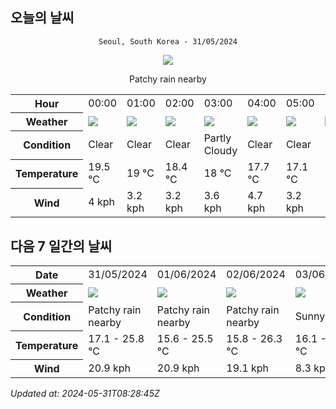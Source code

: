 ## 오늘의 날씨
<div align="center">

`Seoul, South Korea - 31/05/2024`

<img src="https://cdn.weatherapi.com/weather/64x64/day/176.png"/>

Patchy rain nearby

</div>


<table>
    <tr>
        <th>Hour</th>
        <td>00:00</td><td>01:00</td><td>02:00</td><td>03:00</td><td>04:00</td><td>05:00</td><td>06:00</td><td>07:00</td><td>08:00</td><td>09:00</td><td>10:00</td><td>11:00</td><td>12:00</td><td>13:00</td><td>14:00</td><td>15:00</td><td>16:00</td><td>17:00</td><td>18:00</td><td>19:00</td><td>20:00</td><td>21:00</td><td>22:00</td><td>23:00</td>
    </tr>
    <tr>
        <th>Weather</th>
        <td><img src="https://cdn.weatherapi.com/weather/64x64/night/113.png"></img></td><td><img src="https://cdn.weatherapi.com/weather/64x64/night/113.png"></img></td><td><img src="https://cdn.weatherapi.com/weather/64x64/night/113.png"></img></td><td><img src="https://cdn.weatherapi.com/weather/64x64/night/116.png"></img></td><td><img src="https://cdn.weatherapi.com/weather/64x64/night/113.png"></img></td><td><img src="https://cdn.weatherapi.com/weather/64x64/night/113.png"></img></td><td><img src="https://cdn.weatherapi.com/weather/64x64/day/113.png"></img></td><td><img src="https://cdn.weatherapi.com/weather/64x64/day/113.png"></img></td><td><img src="https://cdn.weatherapi.com/weather/64x64/day/113.png"></img></td><td><img src="https://cdn.weatherapi.com/weather/64x64/day/113.png"></img></td><td><img src="https://cdn.weatherapi.com/weather/64x64/day/113.png"></img></td><td><img src="https://cdn.weatherapi.com/weather/64x64/day/113.png"></img></td><td><img src="https://cdn.weatherapi.com/weather/64x64/day/113.png"></img></td><td><img src="https://cdn.weatherapi.com/weather/64x64/day/113.png"></img></td><td><img src="https://cdn.weatherapi.com/weather/64x64/day/113.png"></img></td><td><img src="https://cdn.weatherapi.com/weather/64x64/day/113.png"></img></td><td><img src="https://cdn.weatherapi.com/weather/64x64/day/113.png"></img></td><td><img src="https://cdn.weatherapi.com/weather/64x64/day/113.png"></img></td><td><img src="https://cdn.weatherapi.com/weather/64x64/day/116.png"></img></td><td><img src="https://cdn.weatherapi.com/weather/64x64/day/113.png"></img></td><td><img src="https://cdn.weatherapi.com/weather/64x64/night/113.png"></img></td><td><img src="https://cdn.weatherapi.com/weather/64x64/night/116.png"></img></td><td><img src="https://cdn.weatherapi.com/weather/64x64/night/122.png"></img></td><td><img src="https://cdn.weatherapi.com/weather/64x64/night/266.png"></img></td>
    </tr>
    <tr>
        <th>Condition</th>
        <td width="200px">Clear </td><td width="200px">Clear </td><td width="200px">Clear </td><td width="200px">Partly Cloudy </td><td width="200px">Clear </td><td width="200px">Clear </td><td width="200px">Sunny</td><td width="200px">Sunny</td><td width="200px">Sunny</td><td width="200px">Sunny</td><td width="200px">Sunny</td><td width="200px">Sunny</td><td width="200px">Sunny</td><td width="200px">Sunny</td><td width="200px">Sunny</td><td width="200px">Sunny</td><td width="200px">Sunny</td><td width="200px">Sunny</td><td width="200px">Partly Cloudy </td><td width="200px">Sunny</td><td width="200px">Clear </td><td width="200px">Partly Cloudy </td><td width="200px">Overcast </td><td width="200px">Light drizzle</td>
    </tr>
    <tr>
        <th>Temperature</th>
        <td>19.5 °C</td><td>19 °C</td><td>18.4 °C</td><td>18 °C</td><td>17.7 °C</td><td>17.1 °C</td><td>17.3 °C</td><td>18.8 °C</td><td>20.2 °C</td><td>21.7 °C</td><td>23.1 °C</td><td>24.2 °C</td><td>24.9 °C</td><td>25.4 °C</td><td>25.8 °C</td><td>25.4 °C</td><td>24.5 °C</td><td>22 °C</td><td>21.7 °C</td><td>20.6 °C</td><td>19.4 °C</td><td>18.6 °C</td><td>18 °C</td><td>17.8 °C</td>
    </tr>
    <tr>
        <th>Wind</th>
        <td>4 kph</td><td>3.2 kph</td><td>3.2 kph</td><td>3.6 kph</td><td>4.7 kph</td><td>3.2 kph</td><td>3.6 kph</td><td>4.3 kph</td><td>5.4 kph</td><td>6.5 kph</td><td>11.9 kph</td><td>14 kph</td><td>15.8 kph</td><td>16.6 kph</td><td>16.6 kph</td><td>18.7 kph</td><td>18.7 kph</td><td>25.9 kph</td><td>19.1 kph</td><td>17.3 kph</td><td>14.8 kph</td><td>13.3 kph</td><td>10.8 kph</td><td>9.4 kph</td>
    </tr>
</table>


## 다음 7 일간의 날씨


<table>
    <tr>
        <th>Date</th>
        <td>31/05/2024</td><td>01/06/2024</td><td>02/06/2024</td><td>03/06/2024</td><td>04/06/2024</td><td>05/06/2024</td><td>06/06/2024</td>
    </tr>
    <tr>
        <th>Weather</th>
        <td><img src="https://cdn.weatherapi.com/weather/64x64/day/176.png"/></td><td><img src="https://cdn.weatherapi.com/weather/64x64/day/176.png"/></td><td><img src="https://cdn.weatherapi.com/weather/64x64/day/176.png"/></td><td><img src="https://cdn.weatherapi.com/weather/64x64/day/113.png"/></td><td><img src="https://cdn.weatherapi.com/weather/64x64/day/116.png"/></td><td><img src="https://cdn.weatherapi.com/weather/64x64/day/116.png"/></td><td><img src="https://cdn.weatherapi.com/weather/64x64/day/113.png"/></td>
    </tr>
    <tr>
        <th>Condition</th>
        <td width="200px">Patchy rain nearby</td><td width="200px">Patchy rain nearby</td><td width="200px">Patchy rain nearby</td><td width="200px">Sunny</td><td width="200px">Partly Cloudy </td><td width="200px">Partly Cloudy </td><td width="200px">Sunny</td>
    </tr>
    <tr>
        <th>Temperature</th>
        <td>17.1 -  25.8 °C</td><td>15.6 -  25.5 °C</td><td>15.8 -  26.3 °C</td><td>16.1 -  28 °C</td><td>17.9 -  28.5 °C</td><td>19.3 -  29.4 °C</td><td>19.1 -  29.8 °C</td>
    </tr>
    <tr>
        <th>Wind</th>
        <td>20.9 kph</td><td>20.9 kph</td><td>19.1 kph</td><td>8.3 kph</td><td>16.2 kph</td><td>6.8 kph</td><td>15.1 kph</td>
    </tr>
</table>


*Updated at: 2024-05-31T08:28:45Z*
